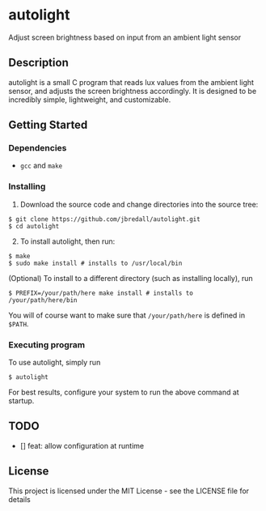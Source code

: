 # autolight

Adjust screen brightness based on input from an ambient light sensor

## Description

autolight is a small C program that reads lux values from the ambient light sensor, and adjusts the screen brightness accordingly. It is designed to be incredibly simple, lightweight, and customizable.

## Getting Started

### Dependencies

* `gcc` and `make`

### Installing

1. Download the source code and change directories into the source tree:
```
$ git clone https://github.com/jbredall/autolight.git
$ cd autolight
```
2. To install autolight, then run:
```
$ make
$ sudo make install # installs to /usr/local/bin
```
(Optional) To install to a different directory (such as installing locally), run
```
$ PREFIX=/your/path/here make install # installs to /your/path/here/bin
```
You will of course want to make sure that `/your/path/here` is defined in `$PATH`.

### Executing program

To use autolight, simply run
```
$ autolight
```
For best results, configure your system to run the above command at startup.

## TODO
- [] feat: allow configuration at runtime

## License

This project is licensed under the MIT License - see the LICENSE file for details
